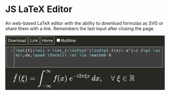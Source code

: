 # JS LaTeX Editor

An web-based LaTeX editor with the ability to download formulas as SVG or share them with a link. Remembers the last input after closing the page.

![Screenshot 1](sc1.jpg "Main Screen")

